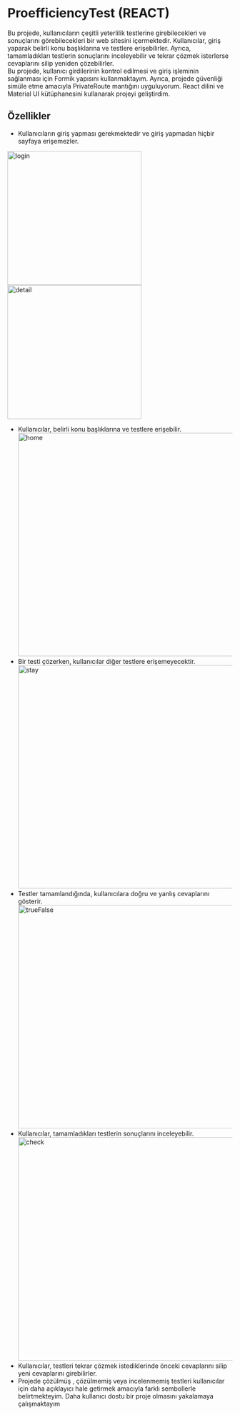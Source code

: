 # ProefficiencyTest (REACT)
Bu projede, kullanıcıların çeşitli yeterlilik testlerine girebilecekleri ve sonuçlarını görebilecekleri bir web sitesini içermektedir. Kullanıcılar, giriş yaparak belirli konu başlıklarına ve testlere erişebilirler. Ayrıca, tamamladıkları testlerin sonuçlarını inceleyebilir ve tekrar çözmek isterlerse cevaplarını silip yeniden çözebilirler.  
Bu projede, kullanıcı girdilerinin kontrol edilmesi ve giriş işleminin sağlanması için Formik yapısını kullanmaktayım. Ayrıca, projede güvenliği simüle etme amacıyla PrivateRoute mantığını uyguluyorum. React dilini ve Material UI kütüphanesini kullanarak projeyi geliştirdim.

## Özellikler
- Kullanıcıların giriş yapması gerekmektedir ve giriş yapmadan hiçbir sayfaya erişemezler.
<img width="300" alt="login" src="https://github.com/uekrem/ProefficiencyTest/assets/110349452/b71761ee-8afd-4b3b-b240-01d045cac43f">
<img width="300" alt="detail" src="https://github.com/uekrem/ProefficiencyTest/assets/110349452/80a0fdec-1532-498b-8ef7-f081cdf54035">

- Kullanıcılar, belirli konu başlıklarına ve testlere erişebilir.  
  <img width="500" alt="home" src="https://github.com/uekrem/ProefficiencyTest/assets/110349452/6bf61bcb-d4f1-40e2-ae5f-51438ce7fa68">
- Bir testi çözerken, kullanıcılar diğer testlere erişemeyecektir.  
  <img width="500" alt="stay" src="https://github.com/uekrem/ProefficiencyTest/assets/110349452/7c5c1b44-24fb-4be2-99a5-486f37ae67c7">
- Testler tamamlandığında, kullanıcılara doğru ve yanlış cevaplarını gösterir.  
  <img width="500" alt="trueFalse" src="https://github.com/uekrem/ProefficiencyTest/assets/110349452/f7c841cf-0d55-470e-a70b-6a3004f3cb6d">
- Kullanıcılar, tamamladıkları testlerin sonuçlarını inceleyebilir.  
  <img width="500" alt="check" src="https://github.com/uekrem/ProefficiencyTest/assets/110349452/b21cead9-1b9f-4f5f-875c-52da8595bddf">
- Kullanıcılar, testleri tekrar çözmek istediklerinde önceki cevaplarını silip yeni cevaplarını girebilirler.
- Projede çözülmüş , çözülmemiş veya incelenmemiş testleri kullanıcılar için daha açıklayıcı hale getirmek amacıyla farklı sembollerle belirtmekteyim. Daha kullanıcı dostu bir proje olmasını yakalamaya çalışmaktayım
